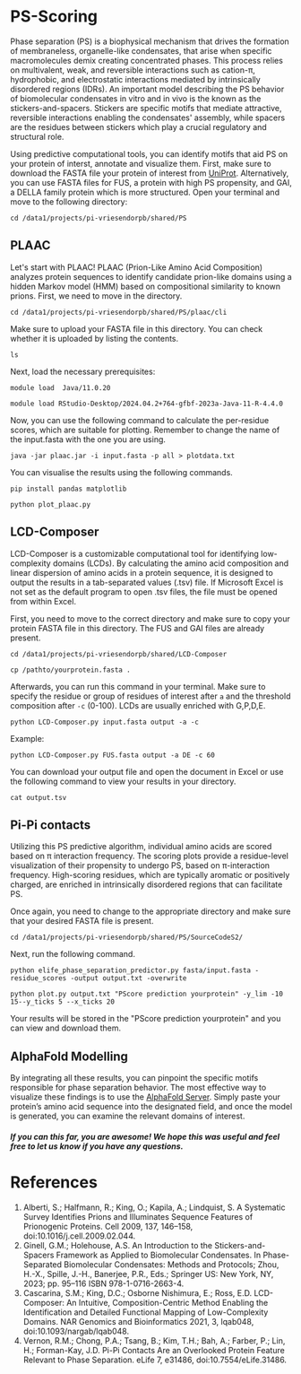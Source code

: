 # PS-Scoring

Phase separation (PS) is a biophysical mechanism that drives the formation of membraneless, organelle-like condensates, that arise when specific macromolecules demix creating concentrated phases. This process relies on multivalent, weak, and reversible interactions such as cation-π, hydrophobic, and electrostatic interactions mediated by intrinsically disordered regions (IDRs). An important model describing the PS behavior of biomolecular condensates in vitro and in vivo is the known as the stickers-and-spacers. Stickers are specific motifs that mediate attractive, reversible interactions enabling the condensates' assembly, while spacers are the residues between stickers which play a crucial regulatory and structural role.

Using predictive computational tools, you can identify motifs that aid PS on your protein of interst, annotate and visualize them. First, make sure to download the FASTA file your protein of interest from [UniProt](https://www.uniprot.org/). Alternatively, you can use FASTA files for FUS, a protein with high PS propensity, and GAI, a DELLA family protein which is more structured. Open your terminal and move to the following directory:

```cd /data1/projects/pi-vriesendorpb/shared/PS```


## PLAAC

Let's start with PLAAC! PLAAC (Prion-Like Amino Acid Composition) analyzes protein sequences to    identify candidate prion-like domains using a hidden Markov model (HMM) based on compositional     similarity to known prions. First, we need to move in the directory.

```cd /data1/projects/pi-vriesendorpb/shared/PS/plaac/cli```

Make sure to upload your FASTA file in this directory. You can check whether it is uploaded by listing the contents.

```ls```

Next, load the necessary prerequisites:

```module load  Java/11.0.20```

```module load RStudio-Desktop/2024.04.2+764-gfbf-2023a-Java-11-R-4.4.0```

Now, you can use the following command to calculate the per-residue scores, which are suitable for plotting. Remember to change the name of the input.fasta with the one you are using.

```java -jar plaac.jar -i input.fasta -p all > plotdata.txt```

You can visualise the results using the following commands.

```pip install pandas matplotlib```        


```python plot_plaac.py```
 

## LCD-Composer

LCD-Composer is a customizable computational tool for identifying low-complexity domains (LCDs). By calculating the amino acid composition and linear dispersion of amino acids in a protein sequence, it is designed to output the results in a tab-separated values (.tsv) file. If Microsoft Excel is not set as the default program to open .tsv files, the file must be opened from within Excel.

First, you need to move to the correct directory and make sure to copy your protein FASTA file in this directory. The FUS and GAI files are already present.

```cd /data1/projects/pi-vriesendorpb/shared/LCD-Composer```

```cp /pathto/yourprotein.fasta .```


Afterwards, you can run this command in your terminal. Make sure to specify the residue or group of residues of interest after ```a``` and the threshold composition after ```-c``` (0-100). LCDs are usually enriched with G,P,D,E.

``` python LCD-Composer.py input.fasta output -a -c ```

Example:

```python LCD-Composer.py FUS.fasta output -a DE -c 60```

You can download your output file and open the document in Excel or use the following command to view your results in your directory.

```cat output.tsv```


## Pi-Pi contacts

Utilizing this PS predictive algorithm, individual amino acids are scored based on π interaction frequency. The scoring plots provide a residue-level visualization of their propensity to undergo PS, based on π-interaction frequency. High-scoring residues, which are typically aromatic or positively charged, are enriched in intrinsically disordered regions that can facilitate PS.

Once again, you need to change to the appropriate directory and make sure that your desired FASTA file is present.
 
```cd /data1/projects/pi-vriesendorpb/shared/PS/SourceCodeS2/```

Next, run the following command.

```python elife_phase_separation_predictor.py fasta/input.fasta -residue_scores -output output.txt -overwrite```

```python plot.py output.txt "PScore prediction yourprotein" -y_lim -10 15--y_ticks 5 --x_ticks 20```

Your results will be stored in the "PScore prediction yourprotein" and you can view and download them.

 
## AlphaFold Modelling

By integrating all these results, you can pinpoint the specific motifs responsible for phase separation behavior. The most effective way to visualize these findings is to use the [AlphaFold Server](https://alphafoldserver.com/). Simply paste your protein’s amino acid sequence into the designated field, and once the model is generated, you can examine the relevant domains of interest.




##### If you can this far, you are awesome! We hope this was useful and feel free to let us know if you have any questions.





# References

1.  Alberti, S.; Halfmann, R.; King, O.; Kapila, A.; Lindquist, S. A Systematic Survey Identifies Prions and Illuminates Sequence Features of Prionogenic Proteins. Cell 2009, 137, 146–158, doi:10.1016/j.cell.2009.02.044.
2.  Ginell, G.M.; Holehouse, A.S. An Introduction to the Stickers-and-Spacers Framework as Applied to Biomolecular Condensates. In Phase-Separated Biomolecular Condensates: Methods and Protocols; Zhou, H.-X., Spille, J.-H., Banerjee, P.R., Eds.; Springer US: New York, NY, 2023; pp. 95–116 ISBN 978-1-0716-2663-4.
3.  Cascarina, S.M.; King, D.C.; Osborne Nishimura, E.; Ross, E.D. LCD-Composer: An Intuitive, Composition-Centric Method Enabling the Identification and Detailed Functional Mapping of Low-Complexity Domains. NAR Genomics and Bioinformatics 2021, 3, lqab048, doi:10.1093/nargab/lqab048.
4.  Vernon, R.M.; Chong, P.A.; Tsang, B.; Kim, T.H.; Bah, A.; Farber, P.; Lin, H.; Forman-Kay, J.D. Pi-Pi Contacts Are an Overlooked Protein Feature Relevant to Phase Separation. eLife 7, e31486, doi:10.7554/eLife.31486.
